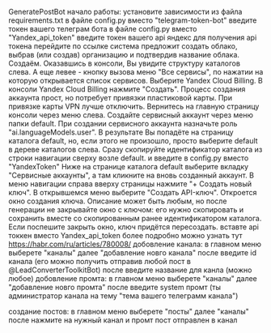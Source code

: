   GeneratePostBot
начало работы:
  установите зависимости из файла requirements.txt
  в файле config.py вместо "telegram-token-bot" введите токен вашего телеграм бота
  в файле config.py вместо "Yandex_api_token" введите токен вашего api яндекс
    для получения api токена перейдите по ссылке система предложит создать облако, выбрав (или создав) организацию и подтвердив название облака. Создаём.
    Оказавшись в консоли, Вы увидите структуру каталогов слева. А еще левее - кнопку вызова меню "Все сервисы", по нажатии на которую открывается список сервисов. Выберите Yandex Cloud Billing.
    В консоли Yandex Cloud Billing нажмите "Создать". Процесс создания аккаунта прост, но потребует привязки пластиковой карты. При привязке карты VPN лучше отключить.
    Вернитесь на главную страницу консоли через меню слева.
    Создайте сервисный аккаунт через меню папки default.
    При создании сервисного аккаунта назначьте роль "ai.languageModels.user".
    В результате Вы попадёте на страницу каталога default, но, если этого не произошло, просто выберите default в дереве каталогов слева.
    Сразу скопируйте идентификатор каталога из строки навигации сверху возле default. и введите в config.py вместо "YandexToken"
    Ниже на странице каталога default выберите вкладку "Сервисные аккаунты", а там кликните на вновь созданный аккаунт.
    В меню навигации справа вверху страницы нажмите "+ Создать новый ключ". В открывшемся меню выберите "Создать API-ключ".
    Откроется окно создания ключа. Описание может быть любым, но после генерации не закрывайте окно с ключом: его нужно скопировать и сохранить вместе со скопированным ранее идентификатором каталога.
    Если поспешите закрыть окно, ключ придётся пересоздать.
    вставте api токкен вместо Yandex_api_token
    более подробно можно узнать тут https://habr.com/ru/articles/780008/
добовление канала:
  в главном меню выберете "каналы" далее "добавление новго канала" после введите id канала (его можно получить отправив любой пост в @LeadConverterToolkitBot) после введите название для канла (можно любое)
добовление промта:
  в главном меню выберете "каналы" далее "добавление новго промта" после введите system промт (ты администратор канала на тему "тема вашего телеграмм канала")

создание постов:
  в главном меню выберете "посты" далее  "каналы" после нажмите на нужный канал и промт пост отправлен в канал


  
